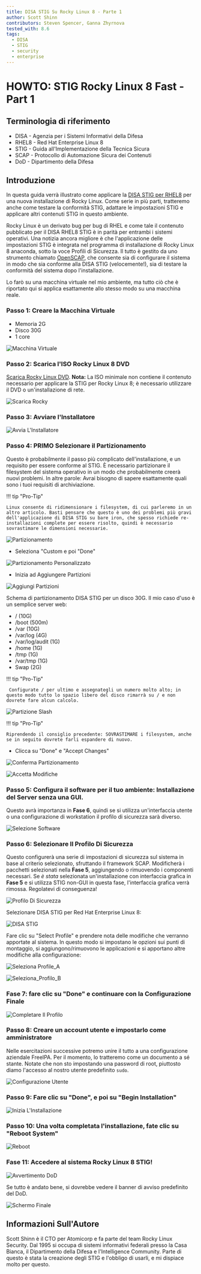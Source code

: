 ```yaml
---
title: DISA STIG Su Rocky Linux 8 - Parte 1
author: Scott Shinn
contributors: Steven Spencer, Ganna Zhyrnova
tested_with: 8.6
tags:
  - DISA
  - STIG
  - security
  - enterprise
---
```


# HOWTO: STIG Rocky Linux 8 Fast - Part 1

## Terminologia di riferimento

* DISA - Agenzia per i Sistemi Informativi della Difesa
* RHEL8 - Red Hat Enterprise Linux 8
* STIG - Guida all'Implementazione della Tecnica Sicura
* SCAP - Protocollo di Automazione Sicura dei Contenuti
* DoD - Dipartimento della Difesa

## Introduzione

In questa guida verrà illustrato come applicare la [DISA STIG per RHEL8](https://www.stigviewer.com/stig/red_hat_enterprise_linux_8/) per una nuova installazione di Rocky Linux. Come serie in più parti, tratteremo anche come testare la conformità STIG, adattare le impostazioni STIG e applicare altri contenuti STIG in questo ambiente.

Rocky Linux è un derivato bug per bug di RHEL e come tale il contenuto pubblicato per il DISA RHEL8 STIG è in parità per entrambi i sistemi operativi.  Una notizia ancora migliore è che l'applicazione delle impostazioni STIG è integrata nel programma di installazione di Rocky Linux 8 anaconda, sotto la voce Profili di Sicurezza.  Il tutto è gestito da uno strumento chiamato [OpenSCAP](https://www.open-scap.org/), che consente sia di configurare il sistema in modo che sia conforme alla DISA STIG (velocemente!), sia di testare la conformità del sistema dopo l'installazione.

Lo farò su una macchina virtuale nel mio ambiente, ma tutto ciò che è riportato qui si applica esattamente allo stesso modo su una macchina reale.

### Passo 1: Creare la Macchina Virtuale

* Memoria 2G
* Disco 30G
* 1 core

![Macchina Virtuale](images/disa_stig_pt1_img1.jpg)

### Passo 2: Scarica l'ISO Rocky Linux 8 DVD

[Scarica Rocky Linux DVD](https://download.rockylinux.org/pub/rocky/8/isos/x86_64/Rocky-8.6-x86_64-dvd1.iso).  **Nota:** La ISO minimale non contiene il contenuto necessario per applicare la STIG per Rocky Linux 8; è necessario utilizzare il DVD o un'installazione di rete.

![Scarica Rocky](images/disa_stig_pt1_img2.jpg)

### Passo 3: Avviare l'Installatore

![Avvia L'Installatore](images/disa_stig_pt1_img3.jpg)

### Passo 4: PRIMO Selezionare il Partizionamento

Questo è probabilmente il passo più complicato dell'installazione, e un requisito per essere conforme al STIG. È necessario partizionare il filesystem del sistema operativo in un modo che probabilmente creerà nuovi problemi. In altre parole: Avrai bisogno di sapere esattamente quali sono i tuoi requisiti di archiviazione.

!!! tip "Pro-Tip"

    Linux consente di ridimensionare i filesystem, di cui parleremo in un altro articolo. Basti pensare che questo è uno dei problemi più gravi dell'applicazione di DISA STIG su bare iron, che spesso richiede re-installazioni complete per essere risolto, quindi è necessario sovrastimare le dimensioni necessarie.

![Partizionamento](images/disa_stig_pt1_img4.jpg)

* Seleziona "Custom e poi "Done"

![Partizionamento Personalizzato](images/disa_stig_pt1_img5.jpg)

* Inizia ad Aggiungere Partizioni

![Aggiungi Partizioni](images/disa_stig_pt1_img6.jpg)

Schema di partizionamento DISA STIG per un disco 30G. Il mio caso d'uso è un semplice server web:

* / (10G)
* /boot (500m)
* /var (10G)
* /var/log (4G)
* /var/log/audit (1G)
* /home (1G)
* /tmp (1G)
* /var/tmp (1G)
* Swap (2G)

!!! tip "Pro-Tip"

     Configurate / per ultimo e assegnategli un numero molto alto; in questo modo tutto lo spazio libero del disco rimarrà su / e non dovrete fare alcun calcolo.

![Partizione Slash](images/disa_stig_pt1_img7.jpg)

!!! tip "Pro-Tip"

    Riprendendo il consiglio precedente: SOVRASTIMARE i filesystem, anche se in seguito dovrete farli espandere di nuovo.

* Clicca su "Done" e "Accept Changes"

![Conferma Partizionamento](images/disa_stig_pt1_img8.jpg)

![Accetta Modifiche](images/disa_stig_pt1_img9.jpg)

### Passo 5: Configura il software per il tuo ambiente: Installazione del Server senza una GUI.

Questo avrà importanza in **Fase 6**, quindi se si utilizza un'interfaccia utente o una configurazione di workstation il profilo di sicurezza sarà diverso.

![Selezione Software](images/disa_stig_pt1_img10.jpg)

### Passo 6: Selezionare Il Profilo Di Sicurezza

Questo configurerà una serie di impostazioni di sicurezza sul sistema in base al criterio selezionato, sfruttando il framework SCAP. Modificherà i pacchetti selezionati nella **Fase 5**, aggiungendo o rimuovendo i componenti necessari.  Se _è stata_ selezionata un'installazione con interfaccia grafica in **Fase 5** e si utilizza STIG non-GUI in questa fase, l'interfaccia grafica verrà rimossa. Regolatevi di conseguenza!

![Profilo Di Sicurezza](images/disa_stig_pt1_img11.jpg)

Selezionare DISA STIG per Red Hat Enterprise Linux 8:

![DISA STIG](images/disa_stig_pt1_img12.jpg)

Fare clic su "Select Profile" e prendere nota delle modifiche che verranno apportate al sistema. In questo modo si impostano le opzioni sui punti di montaggio, si aggiungono/rimuovono le applicazioni e si apportano altre modifiche alla configurazione:

![Seleziona Profile_A](images/disa_stig_pt1_img13.jpg)

![Seleziona_Profilo_B](images/disa_stig_pt1_img14.jpg)

### Fase 7: fare clic su "Done" e continuare con la Configurazione Finale

![Completare Il Profilo](images/disa_stig_pt1_img15.jpg)

### Passo 8: Creare un account utente e impostarlo come amministratore

Nelle esercitazioni successive potremo unire il tutto a una configurazione aziendale FreeIPA. Per il momento, lo tratteremo come un documento a sé stante. Notate che non sto impostando una password di root, piuttosto diamo l'accesso al nostro utente predefinito `sudo`.

![Configurazione Utente](images/disa_stig_pt1_img16.jpg)

### Passo 9: Fare clic su "Done", e poi su "Begin Installation"

![Inizia L'Installazione](images/disa_stig_pt1_img17.jpg)

### Passo 10: Una volta completata l'installazione, fate clic su "Reboot System"

![Reboot](images/disa_stig_pt1_img18.jpg)

### Fase 11: Accedere al sistema Rocky Linux 8 STIG!

![Avvertimento DoD](images/disa_stig_pt1_img19.jpg)

Se tutto è andato bene, si dovrebbe vedere il banner di avviso predefinito del DoD.

![Schermo Finale](images/disa_stig_pt1_img20.jpg)

## Informazioni Sull'Autore

Scott Shinn è il CTO per Atomicorp e fa parte del team Rocky Linux Security. Dal 1995 si occupa di sistemi informativi federali presso la Casa Bianca, il Dipartimento della Difesa e l'Intelligence Community. Parte di questo è stata la creazione degli STIG e l'obbligo di usarli, e mi dispiace molto per questo.
